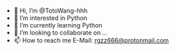 - 👋 Hi, I’m @TotoWang-hhh
- 👀 I’m interested in Python
- 🌱 I’m currently learning Python
- 💞️ I’m looking to collaborate on ...
- 📫 How to reach me E-Mail: rgzz666@protonmail.com

<!---
TotoWang-hhh/TotoWang-hhh is a ✨ special ✨ repository because its `README.md` (this file) appears on your GitHub profile.
You can click the Preview link to take a look at your changes.
--->
